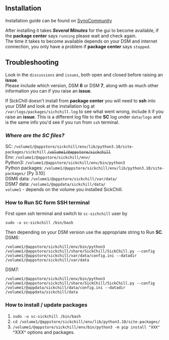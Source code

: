 ## Installation
Installation guide can be found on [SynoCommunity](https://synocommunity.com)  

After installing it takes **_Several Minutes_** for the gui to become available, if the **package center** says `running` please wait and check again.   
The time it takes to become available depends on your DSM and internet connection, you only have a problem if **package center** says `stopped`.  

## Troubleshooting 
Look in the `discussions` and `issues`, both open and closed before raising an **issue**.  
Please include which version, DSM **6** or DSM **7**, along with as much other information you can if you raise an **issue**.  

If SickChill doesn't install from **package center** you will need to **ssh** into your DSM and look at the installation log at `/var/logs/packages/sichchill.log` to see what went wrong, include it if you raise an **issue**. This is a different log file to the **SC** log under `data/logs` and is the same info you'd see if you run from `ssh` terminal. 

### *Where are the **SC** files?*  
SC: `/volume1/@appstore/sickchill/env/lib/python3.10/site-packages/sickchill`  ~~`/volume1/@appstore/sickchill`~~    
Env: `/volume1/@appstore/sickchill/env/`  
Python3: `/volume1/@appstore/sickchill/env/bin/python3`  
Python packages: `/volume1/@appstore/sickchill/env/lib/python3.10/site-packages/` [Py 3.10]  
DSM6 data: `/volume1/@appstore/sickchill/var/data/`  
DSM7 data: `/volume1/@appdata/sickchill/data/`  
`volume1` - depends on the volume you installed SickChill.  

### How to Run **SC** form SSH terminal
First open ssh terminal and switch to `sc-sichchill` user by

    sudo -u sc-sickchill /bin/bash

Then depending on your DSM version use the appropriate string to Run **SC**.  
DSM6:

    /volume1/@appstore/sickchill/env/bin/python3 /volume1/@appstore/sickchill/share/SickChill/SickChill.py --config /volume1/@appstore/sickchill/var/data/config.ini --datadir /volume1/@appstore/sickchill/var/data

DSM7:

    /volume1/@appstore/sickchill/env/bin/python3 /volume1/@appstore/sickchill/share/SickChill/SickChill.py --config /volume1/@appdata/sickchill/data/config.ini --datadir /volume1/@appdata/sickchill/data

### How to install / update packages
   1. `sudo -u sc-sickchill /bin/bash`  
   2. `cd /volume1/@appstore/sickchill/env/lib/python3.10/site-packages/`  
   3. `/volume1/@appstore/sickchill/env/bin/python3 -m pip install "XXX"`  
	^XXX^ options and packages.